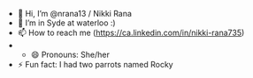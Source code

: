 - 👋 Hi, I’m @nrana13 / Nikki Rana
- 👀 I’m in Syde at waterloo :)
- 📫 How to reach me (https://ca.linkedin.com/in/nikki-rana735)
- - 😄 Pronouns: She/her
- ⚡ Fun fact: I had two parrots named Rocky

<!---
nrana13/nrana13 is a ✨ special ✨ repository because its `README.md` (this file) appears on your GitHub profile.
You can click the Preview link to take a look at your changes.
--->
